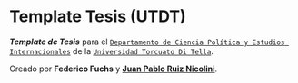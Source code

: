 # Template Tesis (UTDT)

***Template de Tesis*** para el [`Departamento de Ciencia Política y Estudios Internacionales`](http://utdt.edu/ver_contenido.php?id_contenido=104&id_item_menu=441) de la [`Universidad Torcuato Di Tella`](http://www.utdt.edu). 

Creado por **Federico Fuchs** y [**Juan Pablo Ruiz Nicolini**](http://www.tuqmano.com).
